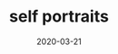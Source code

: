 ---
title: self portraits
date: 2020-03-21
game: new_horizons
layout: photo-grid
theme: new_horizons
images:
  - 2020-03-21_18-29-51
  - 2020-03-21_21_18_18
  - 2020-03-22_18-36-44
  - 2020-03-22_20-44-50
  - 2020-03-22_22-05-17
  - 2020-03-29_22-18-56
  - 2020-05-02_09-13-01
---